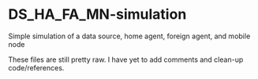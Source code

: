 DS_HA_FA_MN-simulation
======================

Simple simulation of a data source, home agent, foreign agent, and mobile node

These files are still pretty raw. I have yet to add comments and clean-up code/references.
